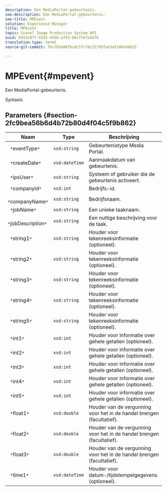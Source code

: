 ```yaml
---
description: Een MediaPortal-gebeurtenis.
seo-description: Een MediaPortal-gebeurtenis.
seo-title: MPEvent
solution: Experience Manager
title: MPEvent
topic: Scene7 Image Production System API
uuid: 0d15c07f-5545-42bb-a793-b6c77e7a1b7b
translation-type: tm+mt
source-git-commit: 7bc7b3a86fbcdc57cfdc31745fae3afc06e44b15

---
```



# MPEvent{#mpevent}

Een MediaPortal-gebeurtenis.

Syntaxis

## Parameters {#section-2fc9bea56b6d4b72b80d4f04c5f9b862}

| Naam | Type | Beschrijving |
|---|---|---|
| ` *`eventType`*` | `xsd:string` | Gebeurtenistype Media Portal. |
| ` *`createDate`*` | `xsd:dateTime` | Aanmaakdatum van gebeurtenis. |
| ` *`ipsUser`*` | `xsd:string` | Systeem of gebruiker die de gebeurtenis activeert. |
| ` *`companyId`*` | `xsd:int` | Bedrijfs-id. |
| ` *`companyName`*` | `xsd:string` | Bedrijfsnaam. |
| ` *`jobName`*` | `xsd:string` | Een unieke taaknaam. |
| ` *`jobDescription`*` | `xsd:string` | Een nuttige beschrijving voor de taak. |
| ` *`string1`*` | `xsd:string` | Houder voor tekenreeksinformatie (optioneel). |
| ` *`string2`*` | `xsd:string` | Houder voor tekenreeksinformatie (optioneel). |
| ` *`string3`*` | `xsd:string` | Houder voor tekenreeksinformatie (optioneel). |
| ` *`string4`*` | `xsd:string` | Houder voor tekenreeksinformatie (optioneel). |
| ` *`string5`*` | `xsd:string` | Houder voor tekenreeksinformatie (optioneel). |
| ` *`int1`*` | `xsd:int` | Houder voor informatie over gehele getallen (optioneel). |
| ` *`int2`*` | `xsd:int` | Houder voor informatie over gehele getallen (optioneel). |
| ` *`int3`*` | `xsd:int` | Houder voor informatie over gehele getallen (optioneel). |
| ` *`int4`*` | `xsd:int` | Houder voor informatie over gehele getallen (optioneel). |
| ` *`int5`*` | `xsd:int` | Houder voor informatie over gehele getallen (optioneel). |
| ` *`float1`*` | `xsd:double` | Houder van de vergunning voor het in de handel brengen (facultatief). |
| ` *`float2`*` | `xsd:double` | Houder van de vergunning voor het in de handel brengen (facultatief). |
| ` *`float3`*` | `xsd:double` | Houder van de vergunning voor het in de handel brengen (facultatief). |
| ` *`time1`*` | `xsd:dateTime` | Houder voor datum-/tijdstempelgegevens (optioneel). |

